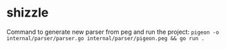 # shizzle

Command to generate new parser from peg and run the project:
`pigeon -o internal/parser/parser.go internal/parser/pigeon.peg && go run .`
